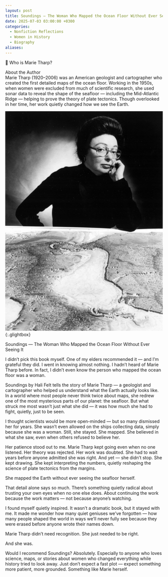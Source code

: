 ```yaml
---
layout: post
title: Soundings — The Woman Who Mapped the Ocean Floor Without Ever Seeing It
date: 2025-07-03 03:00:00 +0300
categories:
  - Nonfiction Reflections
  - Women in History
  - Biography
aliases:
---
```

👤 Who is Marie Tharp?

About the Author  
Marie Tharp (1920–2006) was an American geologist and cartographer who created the first detailed maps of the ocean floor. Working in the 1950s, when women were excluded from much of scientific research, she used sonar data to reveal the shape of the seafloor — including the Mid-Atlantic Ridge — helping to prove the theory of plate tectonics. Though overlooked in her time, her work quietly changed how we see the Earth.


[![Marie Tharp](/assets/image/Marie-Tharp.jpg)](/assets/image/Marie-Tharp.jpg){:.glightbox}


Soundings — The Woman Who Mapped the Ocean Floor Without Ever Seeing It


I didn’t pick this book myself. One of my elders recommended it — and I’m grateful they did. I went in knowing almost nothing. I hadn’t heard of Marie Tharp before. In fact, I didn’t even know the person who mapped the ocean floor was a woman.

Soundings by Hali Felt tells the story of Marie Tharp — a geologist and cartographer who helped us understand what the Earth actually looks like. In a world where most people never think twice about maps, she redrew one of the most mysterious parts of our planet: the seafloor. But what struck me most wasn’t just what she did — it was how much she had to fight, quietly, just to be seen.

I thought scientists would be more open-minded — but so many dismissed her for years. She wasn’t even allowed on the ships collecting data, simply because she was a woman. Still, she stayed. She mapped. She believed in what she saw, even when others refused to believe her.

Her patience stood out to me. Marie Tharp kept going even when no one listened. Her theory was rejected. Her work was doubted. She had to wait years before anyone admitted she was right. And yet — she didn’t stop. She kept drawing. She kept interpreting the numbers, quietly reshaping the science of plate tectonics from the margins.

She mapped the Earth without ever seeing the seafloor herself.

That detail alone says so much. There’s something quietly radical about trusting your own eyes when no one else does. About continuing the work because the work matters — not because anyone’s watching.

I found myself quietly inspired. It wasn’t a dramatic book, but it stayed with me. It made me wonder how many quiet geniuses we’ve forgotten — how many people shaped the world in ways we’ll never fully see because they were erased before anyone wrote their names down.

Marie Tharp didn’t need recognition. She just needed to be right.

And she was.

Would I recommend Soundings? Absolutely. Especially to anyone who loves science, maps, or stories about women who changed everything while history tried to look away. Just don’t expect a fast plot — expect something more patient, more grounded. Something like Marie herself.